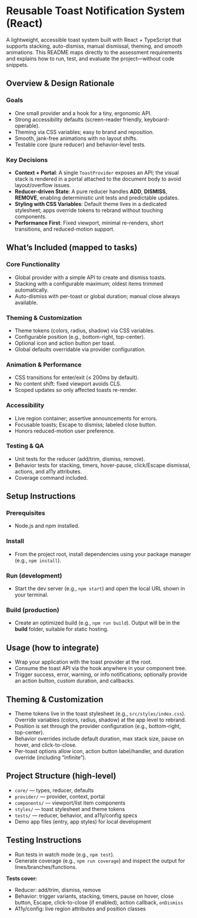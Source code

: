 # Reusable Toast Notification System (React)

A lightweight, accessible toast system built with React + TypeScript that supports stacking, auto-dismiss, manual dismissal, theming, and smooth animations. This README maps directly to the assessment requirements and explains how to run, test, and evaluate the project—without code snippets.

## Overview & Design Rationale

### Goals
- One small provider and a hook for a tiny, ergonomic API.  
- Strong accessibility defaults (screen-reader friendly, keyboard-operable).  
- Theming via CSS variables; easy to brand and reposition.  
- Smooth, jank-free animations with no layout shifts.  
- Testable core (pure reducer) and behavior-level tests.

### Key Decisions
- **Context + Portal**: A single `ToastProvider` exposes an API; the visual stack is rendered in a portal attached to the document body to avoid layout/overflow issues.  
- **Reducer-driven State**: A pure reducer handles **ADD**, **DISMISS**, **REMOVE**, enabling deterministic unit tests and predictable updates.  
- **Styling with CSS Variables**: Default theme lives in a dedicated stylesheet; apps override tokens to rebrand without touching components.  
- **Performance First**: Fixed viewport, minimal re-renders, short transitions, and reduced-motion support.

## What’s Included (mapped to tasks)

### Core Functionality
- Global provider with a simple API to create and dismiss toasts.  
- Stacking with a configurable maximum; oldest items trimmed automatically.  
- Auto-dismiss with per-toast or global duration; manual close always available.

### Theming & Customization
- Theme tokens (colors, radius, shadow) via CSS variables.  
- Configurable position (e.g., bottom-right, top-center).  
- Optional icon and action button per toast.  
- Global defaults overridable via provider configuration.

### Animation & Performance
- CSS transitions for enter/exit (≤ 200ms by default).  
- No content shift: fixed viewport avoids CLS.  
- Scoped updates so only affected toasts re-render.

### Accessibility
- Live region container; assertive announcements for errors.  
- Focusable toasts; Escape to dismiss; labeled close button.  
- Honors reduced-motion user preference.

### Testing & QA
- Unit tests for the reducer (add/trim, dismiss, remove).  
- Behavior tests for stacking, timers, hover-pause, click/Escape dismissal, actions, and a11y attributes.  
- Coverage command included.

## Setup Instructions

### Prerequisites
- Node.js and npm installed.

### Install
- From the project root, install dependencies using your package manager (e.g., `npm install`).

### Run (development)
- Start the dev server (e.g., `npm start`) and open the local URL shown in your terminal.

### Build (production)
- Create an optimized build (e.g., `npm run build`). Output will be in the **build** folder, suitable for static hosting.

## Usage (how to integrate)
- Wrap your application with the toast provider at the root.  
- Consume the toast API via the hook anywhere in your component tree.  
- Trigger success, error, warning, or info notifications; optionally provide an action button, custom duration, and callbacks.

## Theming & Customization
- Theme tokens live in the toast stylesheet (e.g., `src/styles/index.css`). Override variables (colors, radius, shadow) at the app level to rebrand.  
- Position is set through the provider configuration (e.g., bottom-right, top-center).  
- Behavior overrides include default duration, max stack size, pause on hover, and click-to-close.  
- Per-toast options allow icon, action button label/handler, and duration override (including “infinite”).

## Project Structure (high-level)
- `core/` — types, reducer, defaults  
- `provider/` — provider, context, portal  
- `components/` — viewport/list item components  
- `styles/` — toast stylesheet and theme tokens  
- `tests/` — reducer, behavior, and a11y/config specs  
- Demo app files (entry, app styles) for local development

## Testing Instructions
- Run tests in watch mode (e.g., `npm test`).  
- Generate coverage (e.g., `npm run coverage`) and inspect the output for lines/branches/functions.

**Tests cover:**
- Reducer: add/trim, dismiss, remove  
- Behavior: trigger variants, stacking, timers, pause on hover, close button, Escape, click-to-close (if enabled), action callback, `onDismiss`  
- A11y/config: live region attributes and position classes
